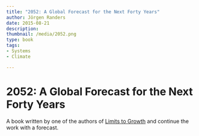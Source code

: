 ```yaml
---
title: "2052: A Global Forecast for the Next Forty Years"
author: Jörgen Randers
date: 2015-08-21
description: 
thumbnail: /media/2052.png
type: book
tags:
- Systems
- Climate

---
```


# 2052: A Global Forecast for the Next Forty Years

A book written by one of the authors of [Limits to Growth](/limits-to-growth) and continue the work with a forecast.